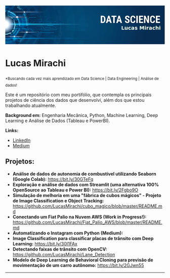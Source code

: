 <p align="center">
  <img src="banner_lucas.png" >
</p>

# Lucas Mirachi
<sub>*Buscando cada vez mais aprendizado em Data Science | Data Engineering | Análise de dados!</sub>

Este é um repositório com meu portifólio, que contempla os principais projetos de ciência dos dados que desenvolvi, além  dos que estou trabalhando atualmente.

**Background em:** Engenharia Mecânica, Python, Machine Learning, Deep Learning e Análise de Dados (Tableau e PowerBI).

**Links:**
* [LinkedIn](https://www.linkedin.com/in/lucasmirachi)
* [Medium](https://medium.com/@lucas.mirachi)


## Projetos:

* **Análise de dados de autonomia de combustível utilizando Seaborn (Google Colab):** https://bit.ly/30GTeFq
* **Exploração e análise de dados com Streamlit (uma alternativa 100% OpenSource ao Tableau e Power BI):** https://bit.ly/2Fgbo9O
* **Simulação de melhoria em uma "fábrica de cubos mágicos" - Projeto de Image Classification e Object Tracking:** https://github.com/LucasMirachi/cubo_magico/blob/master/README.md
* **Conectando um Fiat Palio na Nuvem AWS (Work in Progress!):** https://github.com/LucasMirachi/Fiat_Palio_AWS/blob/master/README.md
* **Automatizando o Instagram com Python (Medium):**
* **Image Classification para classificar placas de trânsito com Deep Learning:** https://bit.ly/30I1FAx
* **Detectando faixas de trânsito com OpenCV:** https://github.com/LucasMirachi/Lane_Detection
* **Modelo de Deep Learning de Behavioral Cloning para previsão de movimentação de um carro autônomo:** https://bit.ly/2GJwn55 

---
